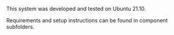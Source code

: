 This system was developed and tested on Ubuntu 21.10.

Requirements and setup instructions can be found in component subfolders.